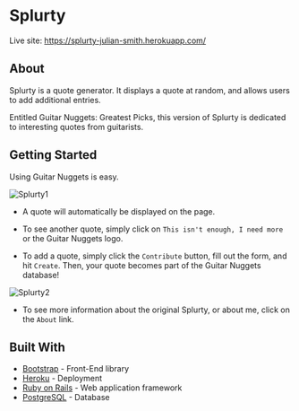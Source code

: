 # Splurty

Live site: https://splurty-julian-smith.herokuapp.com/

## About

Splurty is a quote generator. It displays a quote at random, and allows users to add additional entries.

Entitled Guitar Nuggets: Greatest Picks, this version of Splurty is dedicated to interesting quotes from guitarists.

## Getting Started

Using Guitar Nuggets is easy.

![Splurty1](https://user-images.githubusercontent.com/55506831/87602737-216afe00-c6bd-11ea-9310-20ced01d5af8.PNG)

* A quote will automatically be displayed on the page.

* To see another quote, simply click on `This isn't enough, I need more` or the Guitar Nuggets logo.

* To add a quote, simply click the `Contribute` button, fill out the form, and hit `Create`. Then, your quote becomes part of the Guitar Nuggets database!

![Splurty2](https://user-images.githubusercontent.com/55506831/87602740-22039480-c6bd-11ea-9682-5ca0b1b5c796.png)

* To see more information about the original Splurty, or about me, click on the `About` link.

## Built With

* [Bootstrap](https://getbootstrap.com/) - Front-End library
* [Heroku](https://www.heroku.com/) - Deployment
* [Ruby on Rails](https://rubyonrails.org/) - Web application framework
* [PostgreSQL](https://www.postgresql.org/) - Database
